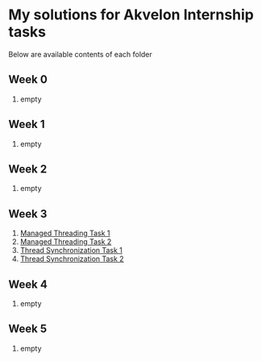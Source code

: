 # My solutions for Akvelon Internship tasks

Below are available contents of each folder

## Week 0
1. empty
## Week 1
1. empty
## Week 2
1. empty
## Week 3
1. [Managed Threading Task 1](../week3/ManagedThreadingTask1) 
2. [Managed Threading Task 2](../ManagedThreadingTask2) 
3. [Thread Synchronization Task 1](../ThreadSynchronizationTask1) 
4. [Thread Synchronization Task 2](../ThreadSynchronizationTask2) 
## Week 4
1. empty
## Week 5
1. empty